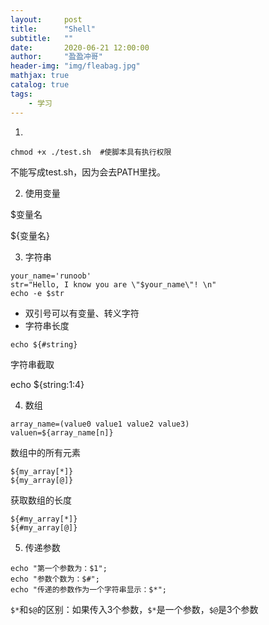```yaml
---
layout:     post
title:      "Shell"
subtitle:   ""
date:       2020-06-21 12:00:00
author:     "盈盈冲哥"
header-img: "img/fleabag.jpg"
mathjax: true
catalog: true
tags:
    - 学习
---
```


1. 

  ```shell
  chmod +x ./test.sh  #使脚本具有执行权限
  ```

  不能写成test.sh，因为会去PATH里找。

2. 使用变量

  $变量名

  ${变量名}

3. 字符串

  ```shell
  your_name='runoob'
  str="Hello, I know you are \"$your_name\"! \n"
  echo -e $str
  ```

  - 双引号可以有变量、转义字符
  - 字符串长度
  
  ```shell
  echo ${#string}
  ```

  字符串截取

  echo ${string:1:4}

4. 数组

  ```shell
  array_name=(value0 value1 value2 value3)
  valuen=${array_name[n]}
  ```

  数组中的所有元素

  ```shell
  ${my_array[*]}
  ${my_array[@]}
  ```

  获取数组的长度

  ```shell
  ${#my_array[*]}
  ${#my_array[@]}
  ```

5. 传递参数

  ```shell
  echo "第一个参数为：$1";
  echo "参数个数为：$#";
  echo "传递的参数作为一个字符串显示：$*";
  ```

  `$*`和`$@`的区别：如果传入3个参数，`$*`是一个参数，`$@`是3个参数